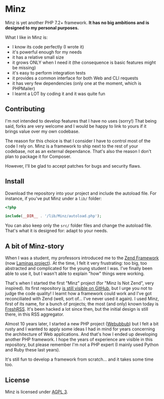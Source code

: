 # Minz

Minz is yet another PHP 7.2+ framework. **It has no big ambitions and is
designed to my personal purposes.**

What I like in Minz is:

- I know its code perfectly (I wrote it)
- it's powerful enough for my needs
- it has a relative small size
- it grows ONLY when I need it (the consequence is basic features might be
  missing)
- it's easy to perform integration tests
- it provides a common interface for both Web and CLI requests
- it has very few dependencies (only one at the moment, which is PHPMailer)
- I learnt a LOT by coding it and it was quite fun

## Contributing

I'm not intended to develop features that I have no uses (sorry!) That being
said, forks are very welcome and I would be happy to link to yours if it brings
value over my own codebase.

The reason for this choice is that I consider I have to control most of the
code I rely on. Minz is a framework to ship next to the rest of your codebase,
not as an external dependance. That's also the reason I don't plan to package
it for Composer.

However, I'll be glad to accept patches for bugs and security flaws.

## Install

Download the repository into your project and include the autoload file. For
instance, if you've put Minz under a `lib/` folder:

```php
<?php

include(__DIR__ . '/lib/Minz/autoload.php');
```

You can also keep only the `src/` folder files and change the autoload file.
That's what it is designed for: adapt to your needs.

## A bit of Minz-story

When I was a student, my professors introduced me to the [Zend Framework](https://framework.zend.com/)
(now [Laminas project](https://getlaminas.org/)). At the time, I felt it very
frustrating: too big, too abstracted and complicated for the young student I
was. I've finally been able to use it, but I wasn't able to explain "how"
things were working.

That's when I started the first "Minz" project (for "Minz Is Not Zend", very
inspired). Its first repository [is still visible on GitHub](https://github.com/marienfressinaud/MINZ),
but I urge you not to judge the code quality! I learnt how a framework could
work and I've got reconciliated with Zend (well, sort of… I've never used it
again). I used Minz, first of its name, for a bunch of projects; the most (and
only) known today is [FreshRSS](https://github.com/FreshRSS/FreshRSS). It's
been hacked a lot since then, but the initial design is still there, in this
RSS aggregator.

Almost 10 years later, I started a new PHP project ([Webubbub](https://github.com/flusio/Webubbub))
but I felt a bit rusty and I wanted to apply some ideas I had in mind for years
concerning the architecture of Web applications. And that's how I ended up
developing another PHP framework. I hope the years of experience are visible in
this repository, but please remember I'm not a PHP expert (I mainly used Python
and Ruby these last years).

It's still fun to develop a framework from scratch… and it takes some time too.

## License

Minz is licensed under [AGPL 3](./LICENSE.txt).
